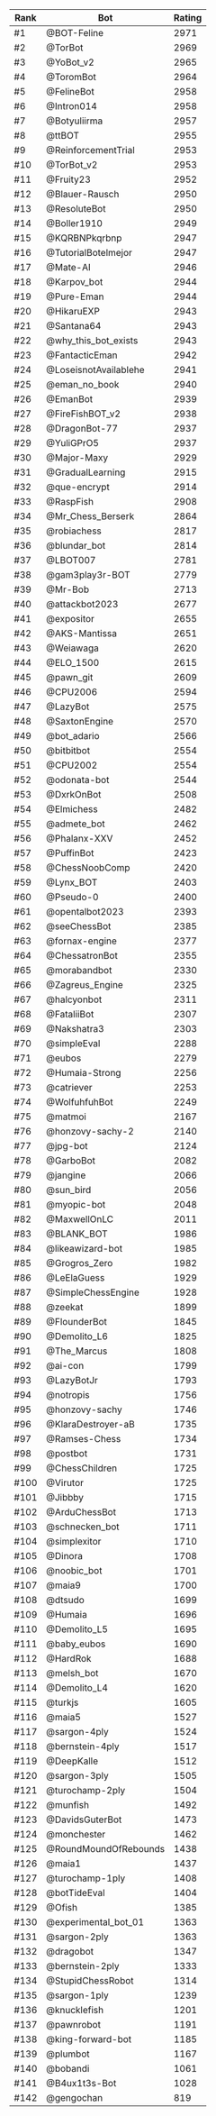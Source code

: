 Rank|Bot|Rating
---|---|---
#1|@BOT-Feline|2971
#2|@TorBot|2969
#3|@YoBot_v2|2965
#4|@ToromBot|2964
#5|@FelineBot|2958
#6|@Intron014|2958
#7|@Botyuliirma|2957
#8|@ttBOT|2955
#9|@ReinforcementTrial|2953
#10|@TorBot_v2|2953
#11|@Fruity23|2952
#12|@Blauer-Rausch|2950
#13|@ResoluteBot|2950
#14|@Boller1910|2949
#15|@KQRBNPkqrbnp|2947
#16|@TutorialBotelmejor|2947
#17|@Mate-AI|2946
#18|@Karpov_bot|2944
#19|@Pure-Eman|2944
#20|@HikaruEXP|2943
#21|@Santana64|2943
#22|@why_this_bot_exists|2943
#23|@FantacticEman|2942
#24|@LoseisnotAvailablehe|2941
#25|@eman_no_book|2940
#26|@EmanBot|2939
#27|@FireFishBOT_v2|2938
#28|@DragonBot-77|2937
#29|@YuliGPrO5|2937
#30|@Major-Maxy|2929
#31|@GradualLearning|2915
#32|@que-encrypt|2914
#33|@RaspFish|2908
#34|@Mr_Chess_Berserk|2864
#35|@robiachess|2817
#36|@blundar_bot|2814
#37|@LBOT007|2781
#38|@gam3play3r-BOT|2779
#39|@Mr-Bob|2713
#40|@attackbot2023|2677
#41|@expositor|2655
#42|@AKS-Mantissa|2651
#43|@Weiawaga|2620
#44|@ELO_1500|2615
#45|@pawn_git|2609
#46|@CPU2006|2594
#47|@LazyBot|2575
#48|@SaxtonEngine|2570
#49|@bot_adario|2566
#50|@bitbitbot|2554
#51|@CPU2002|2554
#52|@odonata-bot|2544
#53|@DxrkOnBot|2508
#54|@Elmichess|2482
#55|@admete_bot|2462
#56|@Phalanx-XXV|2452
#57|@PuffinBot|2423
#58|@ChessNoobComp|2420
#59|@Lynx_BOT|2403
#60|@Pseudo-0|2400
#61|@opentalbot2023|2393
#62|@seeChessBot|2385
#63|@fornax-engine|2377
#64|@ChessatronBot|2355
#65|@morabandbot|2330
#66|@Zagreus_Engine|2325
#67|@halcyonbot|2311
#68|@FataliiBot|2307
#69|@Nakshatra3|2303
#70|@simpleEval|2288
#71|@eubos|2279
#72|@Humaia-Strong|2256
#73|@catriever|2253
#74|@WolfuhfuhBot|2249
#75|@matmoi|2167
#76|@honzovy-sachy-2|2140
#77|@jpg-bot|2124
#78|@GarboBot|2082
#79|@jangine|2066
#80|@sun_bird|2056
#81|@myopic-bot|2048
#82|@MaxwellOnLC|2011
#83|@BLANK_BOT|1986
#84|@likeawizard-bot|1985
#85|@Grogros_Zero|1982
#86|@LeElaGuess|1929
#87|@SimpleChessEngine|1928
#88|@zeekat|1899
#89|@FlounderBot|1845
#90|@Demolito_L6|1825
#91|@The_Marcus|1808
#92|@ai-con|1799
#93|@LazyBotJr|1793
#94|@notropis|1756
#95|@honzovy-sachy|1746
#96|@KlaraDestroyer-aB|1735
#97|@Ramses-Chess|1734
#98|@postbot|1731
#99|@ChessChildren|1725
#100|@Virutor|1725
#101|@Jibbby|1715
#102|@ArduChessBot|1713
#103|@schnecken_bot|1711
#104|@simplexitor|1710
#105|@Dinora|1708
#106|@noobic_bot|1701
#107|@maia9|1700
#108|@dtsudo|1699
#109|@Humaia|1696
#110|@Demolito_L5|1695
#111|@baby_eubos|1690
#112|@HardRok|1688
#113|@melsh_bot|1670
#114|@Demolito_L4|1620
#115|@turkjs|1605
#116|@maia5|1527
#117|@sargon-4ply|1524
#118|@bernstein-4ply|1517
#119|@DeepKalle|1512
#120|@sargon-3ply|1505
#121|@turochamp-2ply|1504
#122|@munfish|1492
#123|@DavidsGuterBot|1473
#124|@monchester|1462
#125|@RoundMoundOfRebounds|1438
#126|@maia1|1437
#127|@turochamp-1ply|1408
#128|@botTideEval|1404
#129|@Ofish|1385
#130|@experimental_bot_01|1363
#131|@sargon-2ply|1363
#132|@dragobot|1347
#133|@bernstein-2ply|1333
#134|@StupidChessRobot|1314
#135|@sargon-1ply|1239
#136|@knucklefish|1201
#137|@pawnrobot|1191
#138|@king-forward-bot|1185
#139|@plumbot|1167
#140|@bobandi|1061
#141|@B4ux1t3s-Bot|1028
#142|@gengochan|819
